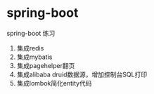 # spring-boot
spring-boot 练习
1. 集成redis
2. 集成mybatis
3. 集成pagehelper翻页
4. 集成alibaba druid数据源，增加控制台SQL打印
5. 集成lombok简化entity代码

